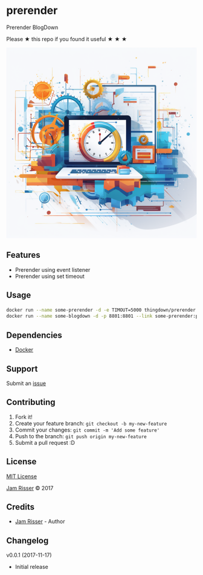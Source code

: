 # prerender

Prerender BlogDown

Please &#9733; this repo if you found it useful &#9733; &#9733; &#9733;

![](assets/prerender.png)

## Features
* Prerender using event listener
* Prerender using set timeout


## Usage

```sh
docker run --name some-prerender -d -e TIMOUT=5000 thingdown/prerender:latest
docker run --name some-blogdown -d -p 8801:8801 --link some-prerender:prerender -e ROOT_URI=http://localhost:8801 thingdown/blogdown:latest
```


## Dependencies

* [Docker](https://www.docker.com/)


## Support

Submit an [issue](https://github.com/thingdown/prerender/issues/new)


## Contributing

1. Fork it!
2. Create your feature branch: `git checkout -b my-new-feature`
3. Commit your changes: `git commit -m 'Add some feature'`
4. Push to the branch: `git push origin my-new-feature`
5. Submit a pull request :D


## License

[MIT License](https://github.com/thingdown/prerender/blob/master/LICENSE)

[Jam Risser](https://jamrizzi.com) &copy; 2017


## Credits

* [Jam Risser](https://jamrizzi.com) - Author


## Changelog

v0.0.1 (2017-11-17)
* Initial release
